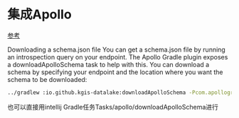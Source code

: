 # 集成Apollo

[参考](https://www.apollographql.com/docs/android/essentials/get-started/#downloading-a-schemajson-file)

Downloading a schema.json file
You can get a schema.json file by running an introspection query on your endpoint. The Apollo Gradle plugin exposes a downloadApolloSchema task to help with this. You can download a schema by specifying your endpoint and the location where you want the schema to be downloaded:

```bash
../gradlew :io.github.kgis-datalake:downloadApolloSchema -Pcom.apollographql.apollo.endpoint=http://localhost:8080/graphql -Pcom.apollographql.apollo.schema=src/main/graphql/io/github/io.github.kgis/dgraph-schema.json
```
也可以直接用intellij Gradle任务Tasks/apollo/downloadApolloSchema进行

